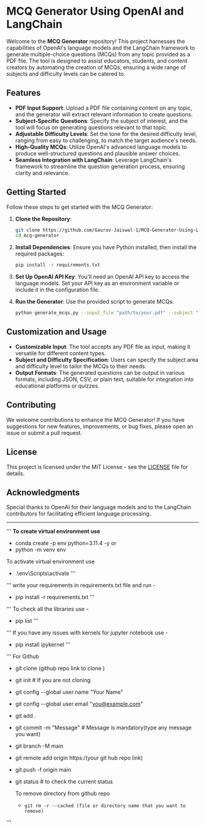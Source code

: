 # MCQ Generator Using OpenAI and LangChain

Welcome to the **MCQ Generator** repository! This project harnesses the capabilities of OpenAI's language models and the LangChain framework to generate multiple-choice questions (MCQs) from any topic provided as a PDF file. The tool is designed to assist educators, students, and content creators by automating the creation of MCQs, ensuring a wide range of subjects and difficulty levels can be catered to.

## Features

- **PDF Input Support**: Upload a PDF file containing content on any topic, and the generator will extract relevant information to create questions.
- **Subject-Specific Questions**: Specify the subject of interest, and the tool will focus on generating questions relevant to that topic.
- **Adjustable Difficulty Levels**: Set the tone for the desired difficulty level, ranging from easy to challenging, to match the target audience's needs.
- **High-Quality MCQs**: Utilize OpenAI's advanced language models to produce well-structured questions and plausible answer choices.
- **Seamless Integration with LangChain**: Leverage LangChain's framework to streamline the question generation process, ensuring clarity and relevance.

## Getting Started

Follow these steps to get started with the MCQ Generator:

1. **Clone the Repository**:
   ```bash
   git clone https://github.com/Gaurav-Jaiswal-1/MCQ-Generator-Using-Langchain-and-OpenAI.git
   cd mcq-generator
   ```

2. **Install Dependencies**:
   Ensure you have Python installed, then install the required packages:
   ```bash
   pip install -r requirements.txt
   ```

3. **Set Up OpenAI API Key**:
   You'll need an OpenAI API key to access the language models. Set your API key as an environment variable or include it in the configuration file.

4. **Run the Generator**:
   Use the provided script to generate MCQs:
   ```bash
   python generate_mcqs.py --input_file "path/to/your.pdf" --subject "Biology" --difficulty "medium"
   ```

## Customization and Usage

- **Customizable Input**: The tool accepts any PDF file as input, making it versatile for different content types.
- **Subject and Difficulty Specification**: Users can specify the subject area and difficulty level to tailor the MCQs to their needs.
- **Output Formats**: The generated questions can be output in various formats, including JSON, CSV, or plain text, suitable for integration into educational platforms or quizzes.

## Contributing

We welcome contributions to enhance the MCQ Generator! If you have suggestions for new features, improvements, or bug fixes, please open an issue or submit a pull request.

## License

This project is licensed under the MIT License - see the [LICENSE](LICENSE) file for details.

## Acknowledgments

Special thanks to OpenAI for their language models and to the LangChain contributors for facilitating efficient language processing.

---


'''
**To create virtual environment use**  
- conda create -p env python=3.11.4 -y
                or
- python -m venv env

To activate virtual environment use  
 - .\env\Scripts\activate
'''


'''
write your requirements in requirements.txt file and run -
- pip install -r requirements.txt
'''

'''
To check all the libraries use - 
- pip list
'''

''' 
If you have any issues with kernels for jupyter notebook use -
- pip install ipykernel
'''


'''
For Github

- git clone (github repo link to clone ) 

- git init # If you are not cloning

- git config --global user.name "Your Name"

- git config --global user.email "you@example.com"

- git add .

- git commit -m "Message" # Message is mandatory(type any message you want)

- git branch -M main

- git remote add origin https:/(your git hub repo link)

- git push -f origin main 

- git status # to check the current status

  To remove directory from github repo
  - `git rm -r --cached (file or directory name that you want to remove)`



'''







